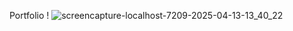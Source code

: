 Portfolio ! 
![screencapture-localhost-7209-2025-04-13-13_40_22](https://github.com/user-attachments/assets/e4f3b35d-4a23-4daa-b883-3c0d684db1ae)
